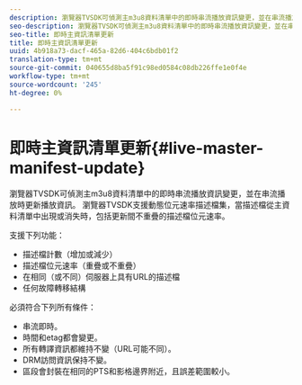 ```yaml
---
description: 瀏覽器TVSDK可偵測主m3u8資料清單中的即時串流播放資訊變更，並在串流播放時更新播放資訊。 瀏覽器TVSDK支援動態位元速率描述檔集，當描述檔從主資料清單中出現或消失時，包括更新間不重疊的描述檔位元速率。
seo-description: 瀏覽器TVSDK可偵測主m3u8資料清單中的即時串流播放資訊變更，並在串流播放時更新播放資訊。 瀏覽器TVSDK支援動態位元速率描述檔集，當描述檔從主資料清單中出現或消失時，包括更新間不重疊的描述檔位元速率。
seo-title: 即時主資訊清單更新
title: 即時主資訊清單更新
uuid: 4b918a73-dacf-465a-82d6-404c6bdb01f2
translation-type: tm+mt
source-git-commit: 040655d8ba5f91c98ed0584c08db226ffe1e0f4e
workflow-type: tm+mt
source-wordcount: '245'
ht-degree: 0%

---
```



# 即時主資訊清單更新{#live-master-manifest-update}

瀏覽器TVSDK可偵測主m3u8資料清單中的即時串流播放資訊變更，並在串流播放時更新播放資訊。 瀏覽器TVSDK支援動態位元速率描述檔集，當描述檔從主資料清單中出現或消失時，包括更新間不重疊的描述檔位元速率。

支援下列功能：

* 描述檔計數（增加或減少）
* 描述檔位元速率（重疊或不重疊）
* 在相同（或不同）伺服器上具有URL的描述檔
* 任何故障轉移結構

必須符合下列所有條件：

* 串流即時。
* 時間和etag都會變更。
* 所有轉譯資訊都維持不變（URL可能不同）。
* DRM訪問資訊保持不變。
* 區段會封裝在相同的PTS和影格邊界附近，且誤差範圍較小。

